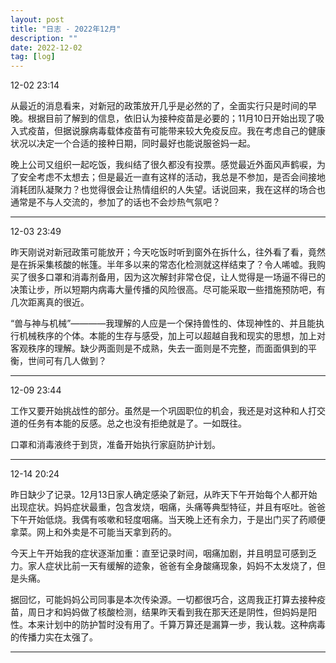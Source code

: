 ```yaml
---
layout: post
title: "日志 - 2022年12月"
description: ""
date: 2022-12-02
tag: [log]
---
```

12-02 23:14

从最近的消息看来，对新冠的政策放开几乎是必然的了，全面实行只是时间的早晚。根据目前了解到的信息，依旧认为接种疫苗是必要的；11月10日开始出现了吸入式疫苗，但据说腺病毒载体疫苗有可能带来较大免疫反应。我在考虑自己的健康状况以决定一个合适的接种日期，同时最好也能说服爸妈一起。

晚上公司又组织一起吃饭，我纠结了很久都没有投票。感觉最近外面风声鹤唳，为了安全考虑不太想去；但是最近一直有这样的活动，我总是不参加，是否会间接地消耗团队凝聚力？也觉得很会让热情组织的人失望。话说回来，我在这样的场合也通常是不与人交流的，参加了的话也不会炒热气氛吧？

---
12-03 23:49

昨天刚说对新冠政策可能放开；今天吃饭时听到窗外在拆什么，往外看了看，竟然是在拆采集核酸的帐篷。半年多以来的常态化检测就这样结束了？令人唏嘘。我购买了很多口罩和消毒剂备用，因为这次解封非常仓促，让人觉得是一场逼不得已的决策让步，所以短期内病毒大量传播的风险很高。尽可能采取一些措施预防吧，有几次距离真的很近。

“兽与神与机械”————我理解的人应是一个保持兽性的、体现神性的、并且能执行机械秩序的个体。本能的生存与感受，加上可以超越自我和现实的思想，加上对客观秩序的理解。缺少两面则是不成熟，失去一面则是不完整，而面面俱到的平衡，世间可有几人做到？

---
12-09 23:44

工作又要开始挑战性的部分。虽然是一个巩固职位的机会，我还是对这种和人打交道的任务有本能的反感。总之也没有拒绝就是了。一如既往。

口罩和消毒液终于到货，准备开始执行家庭防护计划。

---
12-14 20:24

昨日缺少了记录。12月13日家人确定感染了新冠，从昨天下午开始每个人都开始出现症状。妈妈症状最重，包含发烧，咽痛，头痛等典型特征，并且有呕吐。爸爸下午开始低烧。我偶有咳嗽和轻度咽痛。当天晚上还有余力，于是出门买了药顺便拿菜。网上和外卖是不可能当天拿到药的。

今天上午开始我的症状逐渐加重：直至记录时间，咽痛加剧，并且明显可感到乏力。家人症状比前一天有缓解的迹象，爸爸有全身酸痛现象，妈妈不太发烧了，但是头痛。

据回忆，可能妈妈公司同事是本次传染源。一切都很巧合，这周我正打算去接种疫苗，周日才和妈妈做了核酸检测，结果昨天看到我在那天还是阴性，但妈妈是阳性。本来计划中的防护暂时没有用了。千算万算还是漏算一步，我认栽。这种病毒的传播力实在太强了。

---